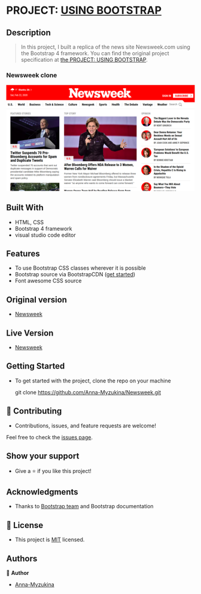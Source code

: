 # PROJECT: [USING BOOTSTRAP](https://www.theodinproject.com/courses/html5-and-css3/lessons/using-bootstrap)

## Description
> In this project, I built a replica of the news site Newsweek.com using the Bootstrap 4 framework. You can find the original project specification at [the PROJECT: USING BOOTSTRAP](https://www.theodinproject.com/courses/html5-and-css3/lessons/using-bootstrap).

### Newsweek clone

![img](https://github.com/Anna-Myzukina/Newsweek/blob/master/assets/img/Screenshot%20from%202020-02-22%2011-25-20.png)

## Built With

- HTML, CSS
- Bootstrap 4 framework
- visual studio code editor

## Features
- To use Bootstrap CSS classes wherever it is possible 
- Bootstrap source via BootstrapCDN ([get started](https://getbootstrap.com/docs/4.4/getting-started/introduction/))
- Font awesome CSS source

## Original version

- [Newsweek](https://www.newsweek.com/)

## Live Version
- [Newsweek](https://anna-myzukina.github.io/Newsweek/)



## Getting Started

- To get started with the project, clone the repo on your machine


    git clone https://github.com/Anna-Myzukina/Newsweek.git



## 🤝 Contributing

- Contributions, issues, and feature requests are welcome!

Feel free to check the [issues page](https://github.com/Anna-Myzukina/Newsweek/issues).

## Show your support

- Give a ⭐️ if you like this project!

## Acknowledgments

- Thanks to [Bootstrap team](https://getbootstrap.com/docs/4.4/about/team/) and Bootstrap documentation


## 📝 License

- This project is [MIT](https://github.com/Anna-Myzukina/Newsweek/blob/master/LICENSE.md) licensed.

## Authors

👤 **Author**

-  [Anna-Myzukina](https://github.com/Anna-Myzukina)
